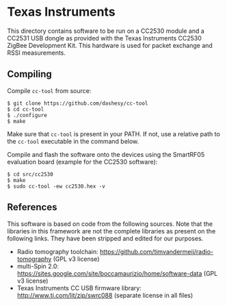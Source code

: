 # Texas Instruments

This directory contains software to be run on a CC2530 module and a CC2531
USB dongle as provided with the Texas Instruments CC2530 ZigBee Development
Kit. This hardware is used for packet exchange and RSSI measurements.

## Compiling

Compile `cc-tool` from source:

    $ git clone https://github.com/dashesy/cc-tool
    $ cd cc-tool
    $ ./configure
    $ make

Make sure that `cc-tool` is present in your PATH. If not, use a relative
path to the `cc-tool` executable in the command below.

Compile and flash the software onto the devices using the SmartRF05
evaluation board (example for the CC2530 software):

    $ cd src/cc2530
    $ make
    $ sudo cc-tool -ew cc2530.hex -v

## References

This software is based on code from the following sources. Note that the libraries
in this framework are not the complete libraries as present on the following links.
They have been stripped and edited for our purposes.

- Radio tomography toolchain: https://github.com/timvandermeij/radio-tomography
  (GPL v3 license)
- multi-Spin 2.0: https://sites.google.com/site/boccamaurizio/home/software-data
  (GPL v3 license)
- Texas Instruments CC USB firmware library: http://www.ti.com/lit/zip/swrc088
  (separate license in all files)
